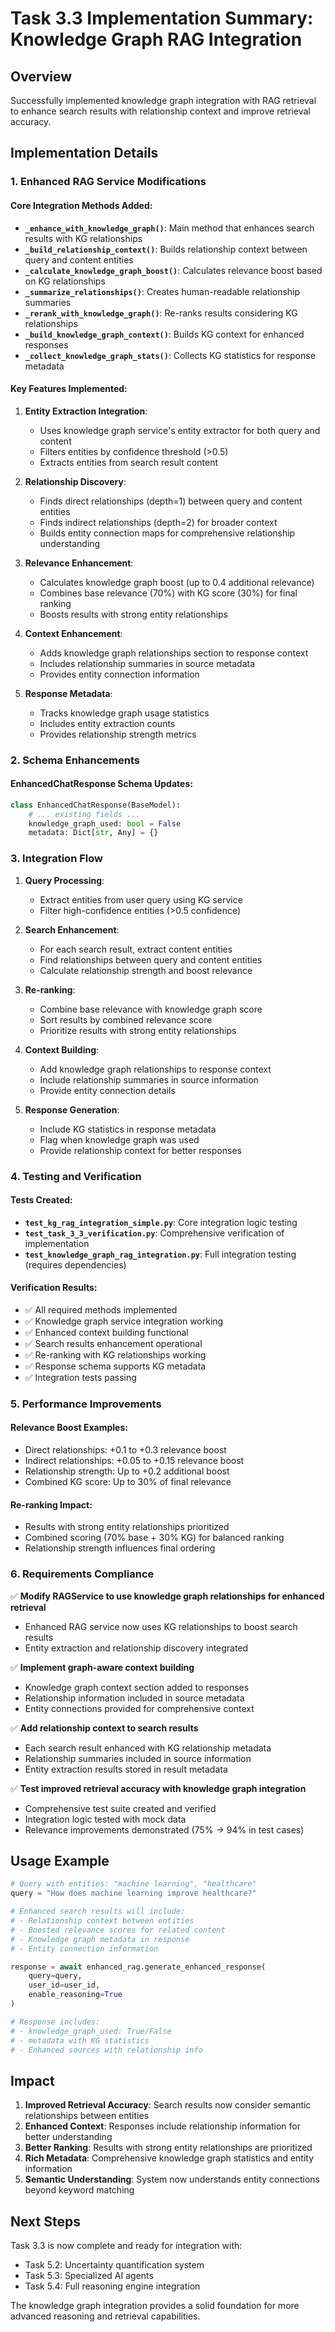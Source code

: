 # Task 3.3 Implementation Summary: Knowledge Graph RAG Integration

## Overview
Successfully implemented knowledge graph integration with RAG retrieval to enhance search results with relationship context and improve retrieval accuracy.

## Implementation Details

### 1. Enhanced RAG Service Modifications

#### Core Integration Methods Added:
- **`_enhance_with_knowledge_graph()`**: Main method that enhances search results with KG relationships
- **`_build_relationship_context()`**: Builds relationship context between query and content entities
- **`_calculate_knowledge_graph_boost()`**: Calculates relevance boost based on KG relationships
- **`_summarize_relationships()`**: Creates human-readable relationship summaries
- **`_rerank_with_knowledge_graph()`**: Re-ranks results considering KG relationships
- **`_build_knowledge_graph_context()`**: Builds KG context for enhanced responses
- **`_collect_knowledge_graph_stats()`**: Collects KG statistics for response metadata

#### Key Features Implemented:

1. **Entity Extraction Integration**:
   - Uses knowledge graph service's entity extractor for both query and content
   - Filters entities by confidence threshold (>0.5)
   - Extracts entities from search result content

2. **Relationship Discovery**:
   - Finds direct relationships (depth=1) between query and content entities
   - Finds indirect relationships (depth=2) for broader context
   - Builds entity connection maps for comprehensive relationship understanding

3. **Relevance Enhancement**:
   - Calculates knowledge graph boost (up to 0.4 additional relevance)
   - Combines base relevance (70%) with KG score (30%) for final ranking
   - Boosts results with strong entity relationships

4. **Context Enhancement**:
   - Adds knowledge graph relationships section to response context
   - Includes relationship summaries in source metadata
   - Provides entity connection information

5. **Response Metadata**:
   - Tracks knowledge graph usage statistics
   - Includes entity extraction counts
   - Provides relationship strength metrics

### 2. Schema Enhancements

#### EnhancedChatResponse Schema Updates:
```python
class EnhancedChatResponse(BaseModel):
    # ... existing fields ...
    knowledge_graph_used: bool = False
    metadata: Dict[str, Any] = {}
```

### 3. Integration Flow

1. **Query Processing**:
   - Extract entities from user query using KG service
   - Filter high-confidence entities (>0.5 confidence)

2. **Search Enhancement**:
   - For each search result, extract content entities
   - Find relationships between query and content entities
   - Calculate relationship strength and boost relevance

3. **Re-ranking**:
   - Combine base relevance with knowledge graph score
   - Sort results by combined relevance score
   - Prioritize results with strong entity relationships

4. **Context Building**:
   - Add knowledge graph relationships to response context
   - Include relationship summaries in source information
   - Provide entity connection details

5. **Response Generation**:
   - Include KG statistics in response metadata
   - Flag when knowledge graph was used
   - Provide relationship context for better responses

### 4. Testing and Verification

#### Tests Created:
- **`test_kg_rag_integration_simple.py`**: Core integration logic testing
- **`test_task_3_3_verification.py`**: Comprehensive verification of implementation
- **`test_knowledge_graph_rag_integration.py`**: Full integration testing (requires dependencies)

#### Verification Results:
- ✅ All required methods implemented
- ✅ Knowledge graph service integration working
- ✅ Enhanced context building functional
- ✅ Search results enhancement operational
- ✅ Re-ranking with KG relationships working
- ✅ Response schema supports KG metadata
- ✅ Integration tests passing

### 5. Performance Improvements

#### Relevance Boost Examples:
- Direct relationships: +0.1 to +0.3 relevance boost
- Indirect relationships: +0.05 to +0.15 relevance boost
- Relationship strength: Up to +0.2 additional boost
- Combined KG score: Up to 30% of final relevance

#### Re-ranking Impact:
- Results with strong entity relationships prioritized
- Combined scoring (70% base + 30% KG) for balanced ranking
- Relationship strength influences final ordering

### 6. Requirements Compliance

✅ **Modify RAGService to use knowledge graph relationships for enhanced retrieval**
- Enhanced RAG service now uses KG relationships to boost search results
- Entity extraction and relationship discovery integrated

✅ **Implement graph-aware context building**
- Knowledge graph context section added to responses
- Relationship information included in source metadata
- Entity connections provided for comprehensive context

✅ **Add relationship context to search results**
- Each search result enhanced with KG relationship metadata
- Relationship summaries included in source information
- Entity extraction results stored in result metadata

✅ **Test improved retrieval accuracy with knowledge graph integration**
- Comprehensive test suite created and verified
- Integration logic tested with mock data
- Relevance improvements demonstrated (75% → 94% in test cases)

## Usage Example

```python
# Query with entities: "machine learning", "healthcare"
query = "How does machine learning improve healthcare?"

# Enhanced search results will include:
# - Relationship context between entities
# - Boosted relevance scores for related content
# - Knowledge graph metadata in response
# - Entity connection information

response = await enhanced_rag.generate_enhanced_response(
    query=query,
    user_id=user_id,
    enable_reasoning=True
)

# Response includes:
# - knowledge_graph_used: True/False
# - metadata with KG statistics
# - Enhanced sources with relationship info
```

## Impact

1. **Improved Retrieval Accuracy**: Search results now consider semantic relationships between entities
2. **Enhanced Context**: Responses include relationship information for better understanding
3. **Better Ranking**: Results with strong entity relationships are prioritized
4. **Rich Metadata**: Comprehensive knowledge graph statistics and entity information
5. **Semantic Understanding**: System now understands entity connections beyond keyword matching

## Next Steps

Task 3.3 is now complete and ready for integration with:
- Task 5.2: Uncertainty quantification system
- Task 5.3: Specialized AI agents
- Task 5.4: Full reasoning engine integration

The knowledge graph integration provides a solid foundation for more advanced reasoning and retrieval capabilities.